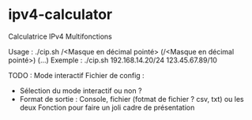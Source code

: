 # ipv4-calculator
Calculatrice IPv4 Multifonctions

Usage : ./cip.sh <IPv4>/<Masque en décimal pointé> (<IPv4>/<Masque en décimal pointé>) (...)
Exemple : ./cip.sh 192.168.14.20/24 123.45.67.89/10

TODO :
Mode interactif
Fichier de config :
  - Sélection du mode interactif ou non ?
  - Format de sortie : Console, fichier (fotmat de fichier ? csv, txt) ou les deux
Fonction pour faire un joli cadre de présentation
